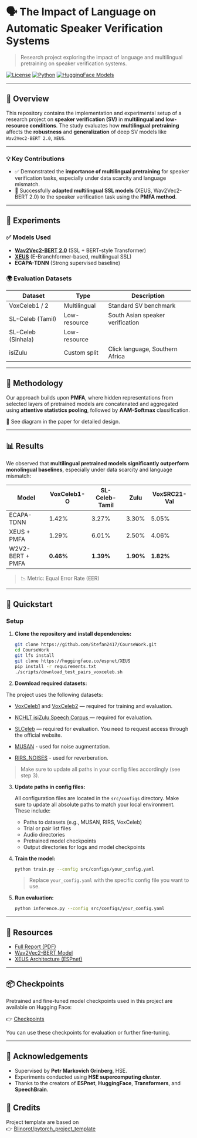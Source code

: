 # 🗣️ The Impact of Language on Automatic Speaker Verification Systems

> Research project exploring the impact of language and multilingual pretraining on speaker verification systems.

[![License](https://img.shields.io/github/license/Stefan2417/CourseWork)](LICENSE)
[![Python](https://img.shields.io/badge/python-3.10%2B-blue.svg)](https://www.python.org/downloads/)
[![HuggingFace Models](https://img.shields.io/badge/models-HuggingFace-orange)]([https://huggingface.co/facebook/w2v-bert-2.0](https://huggingface.co/Sttefan/speaker-verification-checkpoints))

---

## 📖 Overview

This repository contains the implementation and experimental setup of a research project on **speaker verification (SV)** in **multilingual and low-resource conditions**. The study evaluates how **multilingual pretraining** affects the **robustness** and **generalization** of deep SV models like `Wav2Vec2-BERT 2.0`, `XEUS`.

---

### 💡 Key Contributions

- ✅ Demonstrated the **importance of multilingual pretraining** for speaker verification tasks, especially under data scarcity and language mismatch.
- 🔧 Successfully **adapted multilingual SSL models** (XEUS, Wav2Vec2-BERT 2.0) to the speaker verification task using the **PMFA method**.

---

## 🧪 Experiments

### ✅ Models Used
- **[Wav2Vec2-BERT 2.0](https://huggingface.co/facebook/w2v-bert-2.0)** (SSL + BERT-style Transformer)
- **[XEUS](https://huggingface.co/espnet/xeus)** (E-Branchformer-based, multilingual SSL)
- **ECAPA-TDNN** (Strong supervised baseline)

### 🌍 Evaluation Datasets
| Dataset           | Type           | Description                         |
|------------------|----------------|-------------------------------------|
| VoxCeleb1 / 2    | Multilingual        | Standard SV benchmark               |
| SL-Celeb (Tamil) | Low-resource   | South Asian speaker verification    |
| SL-Celeb (Sinhala) | Low-resource |                                      |
| isiZulu          | Custom split   | Click language, Southern Africa     |

---

## 🧠 Methodology

Our approach builds upon **PMFA**, where hidden representations from selected layers of pretrained models are concatenated and aggregated using **attentive statistics pooling**, followed by **AAM-Softmax** classification.

📌 See diagram in the paper for detailed design.

---

## 📊 Results

We observed that **multilingual pretrained models significantly outperform monolingual baselines**, especially under data scarcity and language mismatch:

| Model             | VoxCeleb1-O | SL-Celeb-Tamil | Zulu   | VoxSRC21-Val |
|------------------|-------------|----------------|--------|---------------|
| ECAPA-TDNN       | 1.42%       | 3.27%          | 3.30%  | 5.05%         |
| XEUS + PMFA      | 1.29%       | 6.01%          | 2.50%  | 4.06%         |
| W2V2-BERT + PMFA | **0.46%**   | **1.39%**      | **1.90%** | **1.82%**     |

> 📉 Metric: Equal Error Rate (EER)
---

## 🚀 Quickstart

### Setup

1. **Clone the repository and install dependencies:**

    ```bash
    git clone https://github.com/Stefan2417/CourseWork.git
    cd CourseWork
    git lfs install
    git clone https://huggingface.co/espnet/XEUS
    pip install -r requirements.txt
    ./scripts/download_test_pairs_voxceleb.sh
    ```

2. **Download required datasets:**

The project uses the following datasets:

- [VoxCeleb1](https://huggingface.co/datasets/ProgramComputer/voxceleb) and [VoxCeleb2](https://huggingface.co/datasets/ProgramComputer/voxceleb) — required for training and evaluation.
- [NCHLT isiZulu Speech Corpus ](https://repo.sadilar.org/handle/20.500.12185/275) — required for evaluation.
- [SLCeleb](https://ieee-dataport.org/documents/slceleb-speaker-verification) — required for evaluation.
  You need to request access through the official website.

- [MUSAN](https://www.openslr.org/17) - used for noise augmentation.

- [RIRS_NOISES](https://www.openslr.org/28) - used for reverberation.

> Make sure to update all paths in your config files accordingly (see step 3).
> 
3. **Update paths in config files:**

    All configuration files are located in the `src/configs` directory. Make sure to update all absolute paths to match your local environment. These include:

    - Paths to datasets (e.g., MUSAN, RIRS, VoxCeleb)
    - Trial or pair list files
    - Audio directories
    - Pretrained model checkpoints
    - Output directories for logs and model checkpoints

4. **Train the model:**

    ```bash
    python train.py --config src/configs/your_config.yaml
    ```

    > Replace `your_config.yaml` with the specific config file you want to use.

5. **Run evaluation:**

    ```bash
    python inference.py --config src/configs/your_config.yaml
    ```

---


## 📎 Resources

- [Full Report (PDF)](./CourseWork.pdf)
- [Wav2Vec2-BERT Model](https://huggingface.co/facebook/w2v-bert-2.0)
- [XEUS Architecture (ESPnet)](https://huggingface.co/espnet/xeus)

---

## 📦 Checkpoints


Pretrained and fine-tuned model checkpoints used in this project are available on Hugging Face:

👉 [Checkpoints](https://huggingface.co/Sttefan/speaker-verification-checkpoints)

You can use these checkpoints for evaluation or further fine-tuning.

---

## 🙌 Acknowledgements

- Supervised by **Petr Markovich Grinberg**, HSE.
- Experiments conducted using **HSE supercomputing cluster**.
- Thanks to the creators of **ESPnet**, **HuggingFace**, **Transformers**, and **SpeechBrain**.

## 🧾 Credits

Project template are based on  
👉 [Blinorot/pytorch_project_template](https://github.com/Blinorot/pytorch_project_template)
